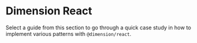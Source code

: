 # Dimension React

Select a guide from this section to go through a quick case study in how to implement various patterns with `@dimension/react`.

